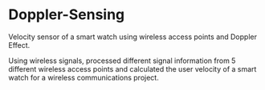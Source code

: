 # Doppler-Sensing
Velocity sensor of a smart watch using wireless access points and Doppler Effect. 

Using wireless signals, processed different signal information from 5 different wireless access points and calculated the user velocity of a smart watch for a wireless communications project. 
